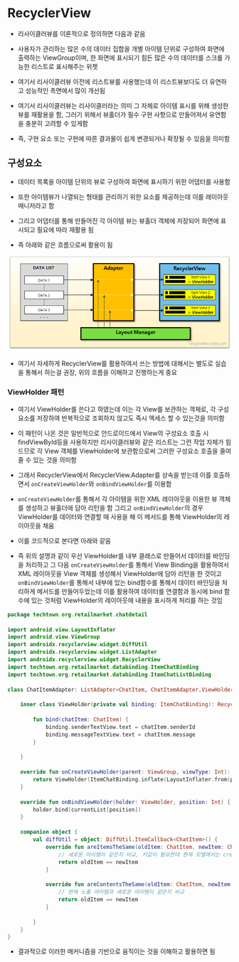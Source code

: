 # RecyclerView
- 리사이클러뷰를 이론적으로 정의하면 다음과 같음

- 사용자가 관리하는 많은 수의 데이터 집합을 개별 아이템 단위로 구성하여 화면에 출력하는 ViewGroup이며, 한 화면에 표시되기 힘든 많은 수의 데이터를 스크롤 가능한 리스트로 표시해주는 위젯

- 여기서 리사이클러뷰 이전에 리스트뷰를 사용했는데 이 리스트뷰보다도 더 유연하고 성능적인 측면에서 많이 개선됨

- 여기서 리사이클러뷰는 리사이클러라는 의미 그 자체로 아이템 표시를 위해 생성한 뷰를 재활용을 함, 그러기 위해서 뷰홀더가 필수 구현 사항으로 만들어져서 유연함을 충분히 고려할 수 있게함

- 즉, 구현 요소 또는 구현에 따른 결과물이 쉽게 변경되거나 확장될 수 있음을 의미함

## 구성요소
- 데이터 목록을 아이템 단위의 뷰로 구성하여 화면에 표시하기 위한 어댑터를 사용함

- 또한 아이템뷰가 나열되는 형태를 관리하기 위한 요소를 제공하는데 이를 레이아웃 매니저라고 함

- 그리고 어댑터를 통해 만들어진 각 아이템 뷰는 뷰홀더 객체에 저장되어 화면에 표시되고 필요에 따라 재활용 됨

- 즉 아래와 같은 흐름으로써 활용이 됨

![one](/cheewr85/img/android/seventeen.png)

- 여기서 자세하게 RecyclerView를 활용하여서 쓰는 방법에 대해서는 별도로 실습을 통해서 하는걸 권장, 위의 흐름을 이해하고 진행하는게 중요

### ViewHolder 패턴
- 여기서 ViewHolder를 쓴다고 하였는데 이는 각 View를 보관하는 객체로, 각 구성요소를 저장하여 반복적으로 조회하지 않고도 즉시 액세스 할 수 있는것을 의미함

- 이 패턴이 나온 것은 일반적으로 안드로이드에서 View의 구성요소 호출 시 findViewById등을 사용하지만 리사이클러뷰와 같은 리스트는 그런 작업 자체가 힘드므로 각 View 객체를 ViewHolder에 보관함으로써 그러한 구성요소 호출을 줄여줄 수 있는 것을 의미함

- 그래서 RecyclerView에서 RecyclerView.Adapter를 상속을 받는데 이를 호출하면서 `onCreateViewHolder`와 `onBindViewHolder`를 이용함

- `onCreateViewHolder`를 통해서 각 아이템을 위한 XML 레이아웃을 이용한 뷰 객체를 생성하고 뷰홀더에 담아 리턴을 함 그리고 `onBindViewHolder`의 경우 ViewHolder를 데이터와 연결할 때 사용을 해 이 메서드를 통해 ViewHolder의 레이아웃을 채움

- 이를 코드적으로 본다면 아래와 같음

- 즉 위의 설명과 같이 우선 ViewHolder를 내부 클래스로 만들어서 데이터를 바인딩을 처리하고 그 다음 `onCreateViewHolder`를 통해서 View Binding을 활용하여서 XML 레이아웃을 View 객체를 생성해서 ViewHolder에 담아 리턴을 한 것이고 `onBindViewHolder`를 통해서 내부에 있는 bind함수를 통해서 데이터 바인딩을 처리하게 메서드를 만들어두었는데 이를 활용하여 데이터를 연결함과 동시에 bind 함수에 있는 것처럼 ViewHolder의 레이아웃에 내용을 표시하게 처리를 하는 것임
```kotlin
package techtown.org.retailmarket.chatdetail

import android.view.LayoutInflater
import android.view.ViewGroup
import androidx.recyclerview.widget.DiffUtil
import androidx.recyclerview.widget.ListAdapter
import androidx.recyclerview.widget.RecyclerView
import techtown.org.retailmarket.databinding.ItemChatBinding
import techtown.org.retailmarket.databinding.ItemChatListBinding

class ChatItemAdapter: ListAdapter<ChatItem, ChatItemAdapter.ViewHolder>(diffUtil){

    inner class ViewHolder(private val binding: ItemChatBinding): RecyclerView.ViewHolder(binding.root) {

        fun bind(chatItem: ChatItem) {
            binding.senderTextView.text = chatItem.senderId
            binding.messageTextView.text = chatItem.message
        }

    }

    override fun onCreateViewHolder(parent: ViewGroup, viewType: Int): ViewHolder {
        return ViewHolder(ItemChatBinding.inflate(LayoutInflater.from(parent.context), parent, false))
    }

    override fun onBindViewHolder(holder: ViewHolder, position: Int) {
        holder.bind(currentList[position])
    }

    companion object {
        val diffUtil = object: DiffUtil.ItemCallback<ChatItem>() {
            override fun areItemsTheSame(oldItem: ChatItem, newItem: ChatItem): Boolean {
                // 새로운 아이템이 같은지 비교, 키값이 필요한데 현재 모델에서는 createdAt을 키값으로 둠
                return oldItem == newItem
            }

            override fun areContentsTheSame(oldItem: ChatItem, newItem: ChatItem): Boolean {
                // 현재 노출 아이템과 새로운 아이템이 같은지 비교
                return oldItem == newItem
            }

        }
    }
}
```

- 결과적으로 이러한 매커니즘을 기반으로 움직이는 것을 이해하고 활용하면 됨